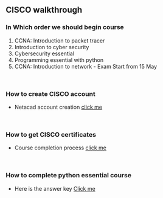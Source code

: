 ## CISCO walkthrough

### In Which order we should begin course

1. CCNA: Introduction to packet tracer
1. Introduction to cyber security
1. Cybersecurity essential
1. Programming essential with python
1. CCNA: Introduction to network - Exam Start from 15 May

<br>

### How to create CISCO account

- Netacad account creation [click me](https://m.youtube.com/watch?v=UWrk7DMCc7Q)

<br>

### How to get CISCO certificates

- Course completion process [click me](https://m.youtube.com/watch?v=PWjzqcfjWbA)

<br>

### How to complete python essential course

- Here is the answer key [Click me]()

<br>
